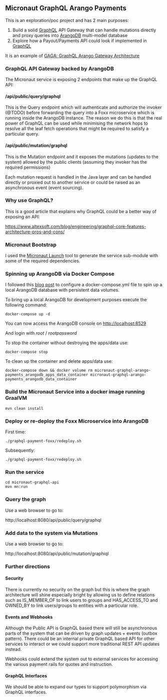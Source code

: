 ## Micronaut GraphQL Arango Payments

This is an exploration/poc project and has 2 main purposes:

1) Build a solid [GraphQL](https://graphql.org) API Gateway that can handle mutations directly and proxy queries into [ArangoDB](https://www.arangodb.com) multi-model database
2) Explore how a Payout/Payments API could look if implemented in [GraphQL](https://graphql.org)

It is an example of [GAGA: GraphQL Arango Gateway Architecture](GAGA.md)

### GraphQL API Gateway backed by ArangoDB

The Micronaut service is exposing 2 endpoints that make up the GraphQL API:

#### /api/public/query/graphql

This is the Query endpoint which will authenticate and authorize the invoker (@TODO) before 
forwarding the query into a Foxx microservice which is running inside the ArangoDB instance.
The reason we do this is that the real power of GraphQL can be used while minimising the
network hops to resolve all the leaf fetch operations that might be required to satisfy a
particular query.

#### /api/public/mutation/graphql

This is the Mutation endpoint and it exposes the mutations (updates to the system) allowed by 
the public clients (assuming they invoker has the required permissions)

Each mutation request is handled in the Java layer and can be handled directly
or proxied out to another service or could be raised as an asynchronous event (event sourcing).

### Why use GraphQL?
This is a good article that explains why GraphQL could be a better way of exposing an API:

https://www.altexsoft.com/blog/engineering/graphql-core-features-architecture-pros-and-cons/


### Micronaut Bootstrap
I used the [Micronaut Launch](https://micronaut.io/launch/) tool to generate the 
service sub-module with some of the required dependencies.

### Spinning up ArangoDB via Docker Compose
I followed this [blog post](https://dev.to/sonyarianto/how-to-spin-arangodb-server-with-docker-and-docker-compose-3c00)
to configure a docker-compose.yml file to spin up a local ArangoDB database with persistent data volumes.

To bring up a local ArangoDB for development purposes execute the following command:

    docker-compose up -d
    
You can now access the ArangoDB console on [http://localhost:8529](http://localhost:8529)

And login with *root* / *rootpassword*

To stop the container without destroying the apps/data use:

    docker-compose stop
    
To clean up the container and delete apps/data use:

    docker-compose down && docker volume rm micronaut-graphql-arango-payments_arangodb_apps_data_container micronaut-graphql-arango-payments_arangodb_data_container
    
### Build the Micronaut Service into a docker image running GraalVM

    mvn clean install
    
### Deploy or re-deploy the Foxx Microservice into ArangoDB

First time:

    ./graphql-payment-foxx/redeploy.sh
    
Subsequently:

    ./graphql-payment-foxx/redeploy.sh
    
### Run the service

    cd micronaut-graphql-api
    mvn mn:run

### Query the graph

Use a web browser to go to:

http://localhost:8080/api/public/query/graphql

### Add data to the system via Mutations

Use a web browser to go to:

http://localhost:8080/api/public/mutation/graphiql


### Further directions


#### Security
There is currently no security on the graph but this is where the graph 
architecture will shine especially bright by allowing us to define 
relations such as IS_MEMBER_OF to link users to groups and HAS_ACCESS_TO 
and OWNED_BY to link users/groups to entities with a particular role.

#### Events and Webhooks
Although the Public API is GraphQL based there will still be asynchronous parts of the
system that can be driven by graph updates + events (outbox pattern).
There could be an internal private GraphQL based API for other services to
interact or we could support more traditional REST API updates instead.

Webhooks could extend the system out to external services for accessing the
various payment rails for quotes and instruction.

#### GraphQL Interfaces
We should be able to expand our types to support polymorphism via GraphQL interfaces.
        

